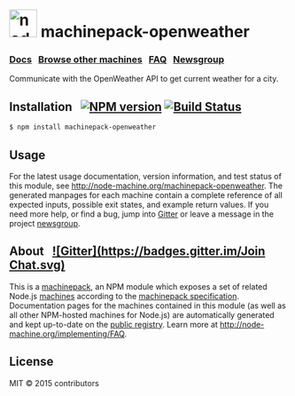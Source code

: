 
<h1>
  <a href="http://node-machine.org" title="Node-Machine public registry"><img alt="node-machine logo" title="Node-Machine Project" src="http://node-machine.org/images/machine-anthropomorph-for-white-bg.png" width="50" /></a>
  machinepack-openweather
</h1>

### [Docs](http://node-machine.org/machinepack-openweather) &nbsp; [Browse other machines](http://node-machine.org/machinepacks) &nbsp;  [FAQ](http://node-machine.org/implementing/FAQ)  &nbsp;  [Newsgroup](https://groups.google.com/forum/?hl=en#!forum/node-machine)

Communicate with the OpenWeather API to get current weather for a city.


## Installation &nbsp; [![NPM version](https://badge.fury.io/js/machinepack-openweather.svg)](http://badge.fury.io/js/machinepack-openweather) [![Build Status](https://travis-ci.org/mikermcneil/machinepack-openweather.png?branch=master)](https://travis-ci.org/mikermcneil/machinepack-openweather)

```sh
$ npm install machinepack-openweather
```

## Usage

For the latest usage documentation, version information, and test status of this module, see <a href="http://node-machine.org/machinepack-openweather" title="Communicate with the OpenWeather API to get current weather for a city. (for node.js)">http://node-machine.org/machinepack-openweather</a>.  The generated manpages for each machine contain a complete reference of all expected inputs, possible exit states, and example return values.  If you need more help, or find a bug, jump into [Gitter](https://gitter.im/node-machine/general) or leave a message in the project [newsgroup](https://groups.google.com/forum/?hl=en#!forum/node-machine).

## About  &nbsp; [![Gitter](https://badges.gitter.im/Join Chat.svg)](https://gitter.im/node-machine/general?utm_source=badge&utm_medium=badge&utm_campaign=pr-badge&utm_content=badge)

This is a [machinepack](http://node-machine.org/machinepacks), an NPM module which exposes a set of related Node.js [machines](http://node-machine.org/spec/machine) according to the [machinepack specification](http://node-machine.org/spec/machinepack).
Documentation pages for the machines contained in this module (as well as all other NPM-hosted machines for Node.js) are automatically generated and kept up-to-date on the <a href="http://node-machine.org" title="Public machine registry for Node.js">public registry</a>.
Learn more at <a href="http://node-machine.org/implementing/FAQ" title="Machine Project FAQ (for implementors)">http://node-machine.org/implementing/FAQ</a>.

## License

MIT &copy; 2015 contributors

